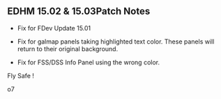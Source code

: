 ## EDHM 15.02 & 15.03Patch Notes

- Fix for FDev Update 15.01

- Fix for galmap panels taking highlighted text color. These panels will return to their original background.

- Fix for FSS/DSS Info Panel using the wrong color.


Fly Safe !

o7
